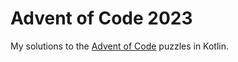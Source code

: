 # Advent of Code 2023

My solutions to the [Advent of Code](https://adventofcode.com/) puzzles in Kotlin.
